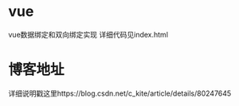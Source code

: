 # vue
vue数据绑定和双向绑定实现
详细代码见index.html

# 博客地址
详细说明戳这里https://blog.csdn.net/c_kite/article/details/80247645
